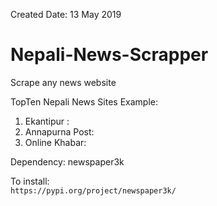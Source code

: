 Created Date: 13 May 2019

# Nepali-News-Scrapper
Scrape any news website


TopTen Nepali News Sites Example:
1) Ekantipur :
2) Annapurna Post:
3) Online Khabar:

Dependency: newspaper3k

To install:<br>
`https://pypi.org/project/newspaper3k/`
